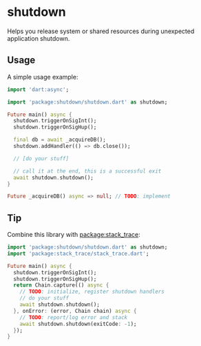 # shutdown

Helps you release system or shared resources during unexpected application shutdown.

## Usage

A simple usage example:

````dart
import 'dart:async';

import 'package:shutdown/shutdown.dart' as shutdown;

Future main() async {
  shutdown.triggerOnSigInt();
  shutdown.triggerOnSigHup();

  final db = await _acquireDB();
  shutdown.addHandler(() => db.close());

  // [do your stuff]

  // call it at the end, this is a successful exit
  await shutdown.shutdown();
}

Future _acquireDB() async => null; // TODO: implement
````

## Tip

Combine this library with [package:stack_trace](https://pub.dartlang.org/packages/stack_trace):

````dart
import 'package:shutdown/shutdown.dart' as shutdown;
import 'package:stack_trace/stack_trace.dart';

Future main() async {
  shutdown.triggerOnSigInt();
  shutdown.triggerOnSigHup();
  return Chain.capture(() async {
    // TODO: initialize, register shutdown handlers
    // do your stuff
    await shutdown.shutdown();
  }, onError: (error, Chain chain) async {
    // TODO: report/log error and stack
    await shutdown.shutdown(exitCode: -1);
  });
}
````
